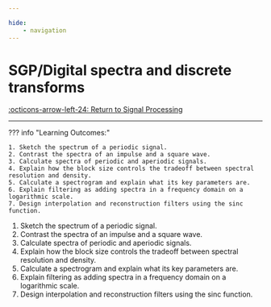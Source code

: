 ```yaml
---

hide:
    - navigation 
---
```

# SGP/Digital spectra and discrete transforms

[:octicons-arrow-left-24: Return to Signal Processing](/Bodies-of-Knowledge/Signal-Processing/)

---

??? info "Learning Outcomes:"

    1. Sketch the spectrum of a periodic signal.
    2. Contrast the spectra of an impulse and a square wave.
    3. Calculate spectra of periodic and aperiodic signals.
    4. Explain how the block size controls the tradeoff between spectral resolution and density.
    5. Calculate a spectrogram and explain what its key parameters are.
    6. Explain filtering as adding spectra in a frequency domain on a logarithmic scale.
    7. Design interpolation and reconstruction filters using the sinc function.

1. Sketch the spectrum of a periodic signal.
2. Contrast the spectra of an impulse and a square wave.
3. Calculate spectra of periodic and aperiodic signals.
4. Explain how the block size controls the tradeoff between spectral resolution and density.
5. Calculate a spectrogram and explain what its key parameters are.
6. Explain filtering as adding spectra in a frequency domain on a logarithmic scale.
7. Design interpolation and reconstruction filters using the sinc function.
